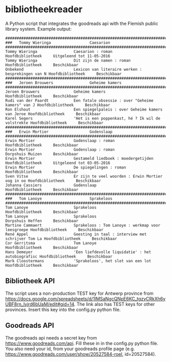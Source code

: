 # bibliotheekreader
A Python script that integrates the goodreads api with the Flemish public library system.
Example output:

```
#####################################################################################
###   Tommy Wieringa                 Caesarion                                         
#####################################################################################
Tommy Wieringa                Caesarion : roman                                 Hoofdbibliotheek     Uitgeleend tot 11-05-2016
Tommy Wieringa                Dit zijn de namen : roman                         Hoofdbibliotheek     Beschikbaar
Onbekend                      Lexicon van literaire werken : besprekingen van N Hoofdbibliotheek     Beschikbaar
#####################################################################################
###   Jeroen Brouwers                Geheime kamers                                    
#####################################################################################
Jeroen Brouwers               Geheime kamers                                    Hoofdbibliotheek     Beschikbaar
Rudi van der Paardt           Een fatale obsessie : over "Geheime kamers" van J Hoofdbibliotheek     Beschikbaar
Ron Elshout                   Een spiegelpaleis : over Geheime kamers van Jeroe Hoofdbibliotheek     Beschikbaar
Karel Segers                  'Het is een poppenkast, hé ? Ik wil de volstrekte Hoofdbibliotheek     Beschikbaar
#####################################################################################
###   Erwin Mortier                  Godenslaap                                        
#####################################################################################
Erwin Mortier                 Godenslaap : roman                                Hoofdbibliotheek     Beschikbaar
Erwin Mortier                 Godenslaap : roman                                Dorpshuis Muizen     Beschikbaar
Erwin Mortier                 Gestameld liedboek : moedergetijden               Hoofdbibliotheek     Uitgeleend tot 03-05-2016
Erwin Mortier                 De spiegelingen : roman                           Hoofdbibliotheek     Beschikbaar
Sven Vitse                    Er zijn te veel woorden : Erwin Mortier oog in oo Hoofdbibliotheek     Beschikbaar
Johanna Cassiers              Godenslaap                                        Hoofdbibliotheek     Beschikbaar
#####################################################################################
###   Tom Lanoye                     Sprakeloos                                        
#####################################################################################
Tom Lanoye                    Sprakeloos                                        Hoofdbibliotheek     Beschikbaar
Tom Lanoye                    Sprakeloos                                        Dorpshuis Heffen     Beschikbaar
Martine Cammaert              Sprakeloos : Tom Lanoye : werkmap voor leesgroepe Hoofdbibliotheek     Beschikbaar
René Appel                    Goesting in taal : interview met schrijver Tom La Hoofdbibliotheek     Beschikbaar
Cor Gerritsma                 Tom Lanoye                                        Hoofdbibliotheek     Beschikbaar
Hans Demeyer                  'Een liefdevolle liquidatie' : het autobiografisc Hoofdbibliotheek     Beschikbaar
Mark Cloostermans             'Sprakeloos', het slot van een lot                Hoofdbibliotheek     Beschikbaar
```

## Bibliotheek API
The script uses a non-production TEST key for Antwerp province from https://docs.google.com/spreadsheets/d/1IMSaNgcQNpE6KC_tgzyCRkXh6yUBF8rn_lyjrd6bUaM/edit#gid=14.
The link also has TEST keys for other provinces. Insert this key into the config.py python file.

## Goodreads API
The goodreads api needs a secret key from https://www.goodreads.com/api. Fill these in in the config.py python file. You also need your id, from your goodreads profile page (e.g. https://www.goodreads.com/user/show/20527584-roel, id=20527584).
